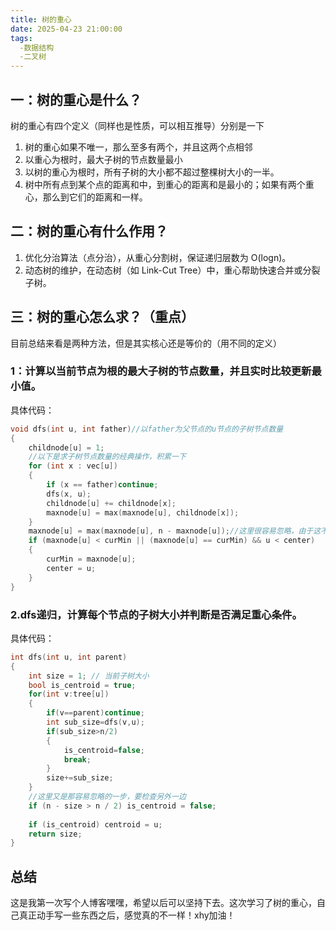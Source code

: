 ```yaml
---
title: 树的重心
date: 2025-04-23 21:00:00
tags:
  -数据结构
  -二叉树
---
```

## 一：树的重心是什么？
树的重心有四个定义（同样也是性质，可以相互推导）分别是一下  
1. 树的重心如果不唯一，那么至多有两个，并且这两个点相邻
2. 以重心为根时，最大子树的节点数量最小
3. 以树的重心为根时，所有子树的大小都不超过整棵树大小的一半。
4. 树中所有点到某个点的距离和中，到重心的距离和是最小的；如果有两个重心，那么到它们的距离和一样。
## 二：树的重心有什么作用？
1. 优化分治算法（点分治），从重心分割树，保证递归层数为 O(logn)。
2. 动态树的维护，在动态树（如 Link-Cut Tree）中，重心帮助快速合并或分裂子树。
## 三：树的重心怎么求？（重点）
目前总结来看是两种方法，但是其实核心还是等价的（用不同的定义）
### 1：计算以当前节点为根的最大子树的节点数量，并且实时比较更新最小值。
具体代码：
```cpp
void dfs(int u, int father)//以father为父节点的u节点的子树节点数量
{   
	childnode[u] = 1;
    //以下是求子树节点数量的经典操作，积累一下
	for (int x : vec[u])
	{
		if (x == father)continue;
		dfs(x, u);
		childnode[u] += childnode[x];
		maxnode[u] = max(maxnode[u], childnode[x]);
	}
	maxnode[u] = max(maxnode[u], n - maxnode[u]);//这里很容易忽略，由于这不是一个有向树，所以另外一边也是它的子树（这有点反直觉，但得好好注意）
	if (maxnode[u] < curMin || (maxnode[u] == curMin) && u < center)
	{
		curMin = maxnode[u];
		center = u;
	}
}
```
### 2.dfs递归，计算每个节点的子树大小并判断是否满足重心条件。 
具体代码：
```cpp
int dfs(int u, int parent) 
{
    int size = 1; // 当前子树大小
    bool is_centroid = true;
    for(int v:tree[u])
    {
        if(v==parent)continue;
        int sub_size=dfs(v,u);
        if(sub_size>n/2)
        {
            is_centroid=false;
            break;
        }
        size+=sub_size;
    }
    //这里又是那容易忽略的一步，要检查另外一边
    if (n - size > n / 2) is_centroid = false;
    
    if (is_centroid) centroid = u;
    return size;
}
```
## 总结
这是我第一次写个人博客嘿嘿，希望以后可以坚持下去。这次学习了树的重心，自己真正动手写一些东西之后，感觉真的不一样！xhy加油！
